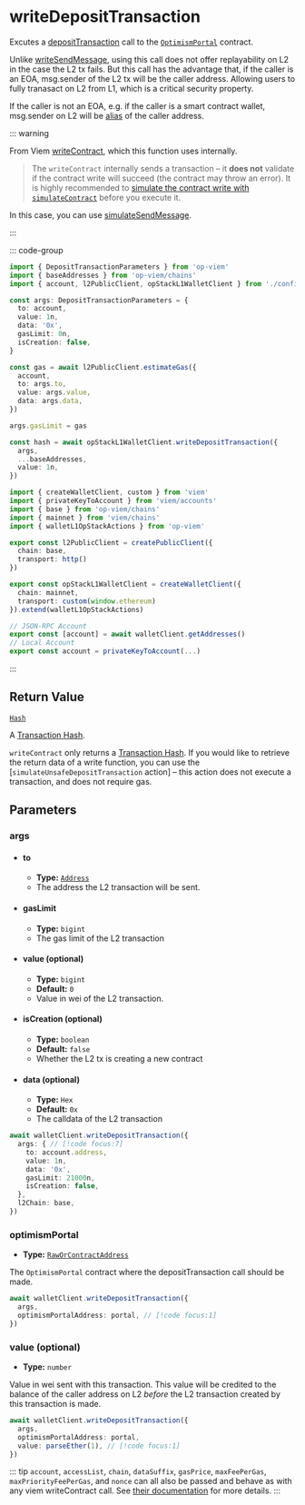 # writeDepositTransaction

Excutes a [depositTransaction](https://github.com/ethereum-optimism/optimism/blob/develop/packages/contracts-bedrock/src/L1/OptimismPortal.sol#L374) call to the [`OptimismPortal`](https://github.com/ethereum-optimism/optimism/blob/develop/packages/contracts-bedrock/src/L1/OptimismPortal.sol) contract.

Unlike [writeSendMessage](docs/actions/wallet/L1/writeSendMessage), using this call does not offer replayability on L2 in the case the L2 tx fails. But this call has the advantage that, if the caller is an EOA, msg.sender of the L2 tx will be the caller address. Allowing users to fully tranasact on L2 from L1, which is a critical security property.

If the caller is not an EOA, e.g. if the caller is a smart contract wallet, msg.sender on L2 will be [alias](https://github.com/ethereum-optimism/optimism/blob/develop/packages/contracts-bedrock/src/L1/OptimismPortal.sol#L407) of the caller address.

::: warning

From Viem [writeContract]((https://viem.sh/docs/contract/writeContract.html#writecontract)), which this function uses internally.

> The `writeContract` internally sends a transaction – it **does not** validate if the contract write will succeed (the contract may throw an error). It is highly recommended to [simulate the contract write with `simulateContract`](#usage) before you execute it.

In this case, you can use [simulateSendMessage](/docs/actions/wallet/L1/simulateUnsafeDepositTransaction).

:::

::: code-group

```ts [example.ts]
import { DepositTransactionParameters } from 'op-viem'
import { baseAddresses } from 'op-viem/chains'
import { account, l2PublicClient, opStackL1WalletClient } from './config'

const args: DepositTransactionParameters = {
  to: account,
  value: 1n,
  data: '0x',
  gasLimit: 0n,
  isCreation: false,
}

const gas = await l2PublicClient.estimateGas({
  account,
  to: args.to,
  value: args.value,
  data: args.data,
})

args.gasLimit = gas

const hash = await opStackL1WalletClient.writeDepositTransaction({
  args,
  ...baseAddresses,
  value: 1n,
})
```

```ts [config.ts]
import { createWalletClient, custom } from 'viem'
import { privateKeyToAccount } from 'viem/accounts'
import { base } from 'op-viem/chains'
import { mainnet } from 'viem/chains'
import { walletL1OpStackActions } from 'op-viem'

export const l2PublicClient = createPublicClient({
  chain: base,
  transport: http()
})

export const opStackL1WalletClient = createWalletClient({
  chain: mainnet,
  transport: custom(window.ethereum)
}).extend(walletL1OpStackActions)

// JSON-RPC Account
export const [account] = await walletClient.getAddresses()
// Local Account
export const account = privateKeyToAccount(...)
```

:::

## Return Value

[`Hash`](https://viem.sh/docs/glossary/types#hash)

A [Transaction Hash](https://viem.sh/docs/glossary/terms#hash).

`writeContract` only returns a [Transaction Hash](https://viem.sh/docs/glossary/terms#hash). If you would like to retrieve the return data of a write function, you can use the [`simulateUnsafeDepositTransaction` action] – this action does not execute a transaction, and does not require gas.

## Parameters

### args

- #### to
  - **Type:** [`Address`](https://viem.sh/docs/glossary/types#address)
  - The address the L2 transaction will be sent.

- #### gasLimit
  - **Type:** `bigint`
  - The gas limit of the L2 transaction

- #### value (optional)
  - **Type:** `bigint`
  - **Default:** `0`
  - Value in wei of the L2 transaction.

- #### isCreation (optional)
  - **Type:** `boolean`
  - **Default:** `false`
  - Whether the L2 tx is creating a new contract

- #### data (optional)
  - **Type:** `Hex`
  - **Default:** `0x`
  - The calldata of the L2 transaction

```ts
await walletClient.writeDepositTransaction({
  args: { // [!code focus:7]
    to: account.address,
    value: 1n,
    data: '0x',
    gasLimit: 21000n,
    isCreation: false,
  },
  l2Chain: base,
})
```

### optimismPortal

- **Type:** [`RawOrContractAddress`](https://viem.sh/docs/glossary/types#raworcontractaddress)

The `OptimismPortal` contract where the depositTransaction call should be made.

```ts
await walletClient.writeDepositTransaction({
  args,
  optimismPortalAddress: portal, // [!code focus:1]
})
```

### value (optional)

- **Type:** `number`

Value in wei sent with this transaction. This value will be credited to the balance of the caller address on L2 _before_ the L2 transaction created by this transaction is made.

```ts
await walletClient.writeDepositTransaction({
  args,
  optimismPortalAddress: portal,
  value: parseEther(1), // [!code focus:1]
})
```

::: tip
`account`, `accessList`, `chain`, `dataSuffix`, `gasPrice`, `maxFeePerGas`, `maxPriorityFeePerGas`, and `nonce` can all also be passed and behave as with any viem writeContract call. See [their documentation](https://viem.sh/docs/contract/writeContract.html#writecontract) for more details.
:::
